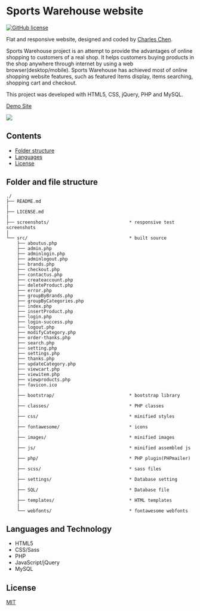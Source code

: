 # Sports Warehouse website
[![GitHub license](https://badges.frapsoft.com/os/mit/mit.svg?v=103)](https://github.com/char1eschen/sports-warehouse-website/blob/master/LICENSE.md)

Flat and responsive website, designed and coded by [Charles Chen](https://github.com/char1eschen). 

Sports Warehouse project is an attempt to provide the advantages of online shopping to customers of a real shop. It helps customers buying products in the shop anywhere through internet by using a web browser(desktop/mobile). 
Sports Warehouse has achieved most of online shopping website features, such as featured items display, items searching, shopping cart and checkout.  

This project was developed with HTML5, CSS, jQuery, PHP and MySQL.

[Demo Site](https://charliechen.me/projects/sportswarehouse/index.php)

![](https://github.com/char1eschen/sports-warehouse-website/blob/master/screenshots/project-showcase-sw.png)


## Contents
* [Folder structure](#folder-and-file-structure)
* [Languages](#languages-and-technology)
* [License](#license)

## Folder and file structure
```
./
├── README.md
| 
├── LICENSE.md
|
├── screenshots/                              * responsive test screenshots
│
└── src/                                      * built source
    ├── aboutus.php
    ├── admin.php
    ├── adminlogin.php
    ├── adminlogout.php
    ├── brands.php
    ├── checkout.php
    ├── contactus.php
    ├── createaccount.php
    ├── deleteProduct.php
    ├── error.php
    ├── groupByBrands.php
    ├── groupByCategories.php
    ├── index.php
    ├── insertProduct.php
    ├── login.php
    ├── login-success.php
    ├── logout.php
    ├── modifyCategory.php
    ├── order-thanks.php
    ├── search.php
    ├── setting.php
    ├── settings.php
    ├── thanks.php
    ├── updateCategory.php
    ├── viewcart.php
    ├── viewitem.php
    ├── viewproducts.php
    ├── favicon.ico
    |
    ├── bootstrap/                            * bootstrap library
    |    
    ├── classes/                              * PHP classes
    |    
    ├── css/                                  * minified styles
    |
    ├── fontawesome/                          * icons
    |    
    ├── images/                               * minified images
    │
    ├── js/                                   * minified assembled js
    │
    ├── php/                                  * PHP plugin(PHPmailer)
    │
    ├── scss/                                 * sass files
    |    
    ├── settings/                             * Database setting
    |    
    ├── SQL/                                  * Database file
    │
    ├── templates/                            * HTML templates
    |
    └── webfonts/                             * fontawesome webfonts

```

## Languages and Technology
- HTML5
- CSS/Sass
- PHP
- JavaScript/jQuery
- MySQL

## License
[MIT](https://github.com/char1eschen/sports-warehouse-website/blob/master/LICENSE.md)
